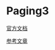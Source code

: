 # Paging3

[官方文档](https://developer.android.google.cn/topic/libraries/architecture/paging/v3-overview)

[参考文章](https://juejin.cn/post/7098390670150205477)